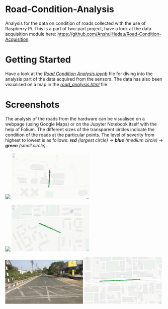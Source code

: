 # Road-Condition-Analysis
Analysis for the data on condition of roads collected with the use of Raspberry Pi. This is a part of two-part project, have a look at the data acquisition module here: https://github.com/AnshulHedau/Road-Condition-Acquisition.

# Getting Started
Have a look at the *[Road Condition Analysis.ipynb](https://github.com/Dheeraj1998/Road-Condition-Analysis/blob/master/Road%20Condition%20Analysis.ipynb)* file for diving into the analysis part of the data acquired from the sensors. The data has also been visualised on a map in the *[road_analysis.html](https://github.com/Dheeraj1998/Road-Condition-Analysis/blob/master/road_analysis.html)* file.

# Screenshots
The analysis of the roads from the hardware can be visualised on a webpage (using Google Maps) or on the Jupyter Notebook itself with the help of Folium. The different sizes of the transparent circles indicate the condition of the roads at the particular points. The level of severity from highest to lowest is as follows: ***red** (largest circle)* -> ***blue** (medium circle)* -> ***green** (small circle)*.

<img src="pictures/picture_1.jpg" width="49%"></img> <img src="pictures/screenshot_1.png" width="49%"></img>

<img src="pictures/picture_2.jpg" width="49%"></img> <img src="pictures/screenshot_2.png" width="49%"></img>

<img src="pictures/picture_3.jpg" width="49%"></img> <img src="pictures/screenshot_3.png" width="49%"></img>
